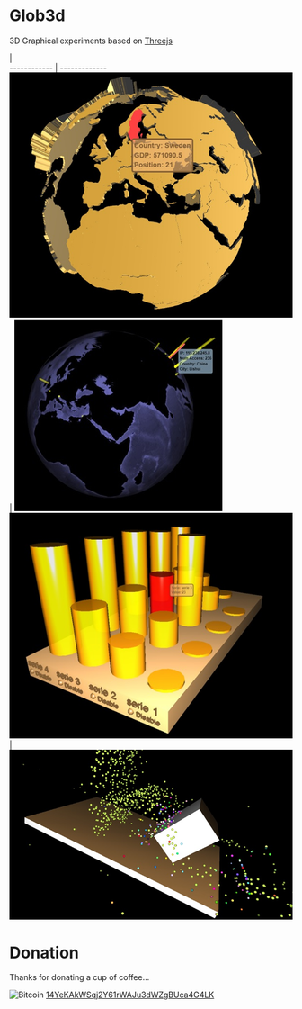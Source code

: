 Glob3d
=======
3D Graphical experiments based on [Threejs](https://threejs.org/ "Threejs link")

  |  
------------ | -------------
![Screenshot](https://github.com/vboluda/3d-lab/blob/master/globe3d/example/resources/globe3d.jpg) | ![Screenshot](https://github.com/vboluda/3d-lab/blob/master/earth3d/example/resources/Screenshot.jpg)
![Screenshot](https://github.com/vboluda/3d-lab/blob/master/graph3d/example/resources/Screenshot.jpg) | ![Screenshot](https://github.com/vboluda/3d-lab/blob/master/collisionexample/resources/Screenshot.jpg)

Donation
========
Thanks for donating a cup of coffee...

<div>
 <img src="https://upload.wikimedia.org/wikipedia/commons/4/46/Bitcoin.svg" alt="Bitcoin" width="15px" height="15px">
<a href="bitcoin:14YeKAkWSqj2Y61rWAJu3dWZgBUca4G4LK](bitcoin:14YeKAkWSqj2Y61rWAJu3dWZgBUca4G4LK">14YeKAkWSqj2Y61rWAJu3dWZgBUca4G4LK</a>
</div>
